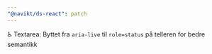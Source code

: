 ```yaml
---
"@navikt/ds-react": patch
---
```


:wheelchair: Textarea: Byttet fra `aria-live` til `role=status` på telleren for bedre semantikk
